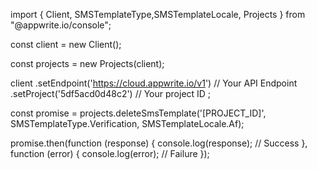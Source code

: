 import { Client, SMSTemplateType,SMSTemplateLocale, Projects } from "@appwrite.io/console";

const client = new Client();

const projects = new Projects(client);

client
    .setEndpoint('https://cloud.appwrite.io/v1') // Your API Endpoint
    .setProject('5df5acd0d48c2') // Your project ID
;

const promise = projects.deleteSmsTemplate('[PROJECT_ID]', SMSTemplateType.Verification, SMSTemplateLocale.Af);

promise.then(function (response) {
    console.log(response); // Success
}, function (error) {
    console.log(error); // Failure
});